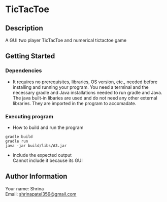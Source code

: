 # TicTacToe

## Description

A GUI two player TicTacToe and numerical tictactoe game

## Getting Started
### Dependencies

* It requires no prerequisites, libraries, OS version, etc., needed before installing and running your program. You need a terminal and the necessary gradle and Java installations needed to run gradle and Java. The java built-in libaries are used and do not need any other external libraries. They are imported in the program to accomadate. 

### Executing program

* How to build and run the program
```
gradle build 
gradle run 
java -jar build/libs/A3.jar
```
* include the expected output<br />
Cannot include it because its GUI


## Author Information
Your name: Shrina<br />
Email: shrinapatel359@gmail.com
